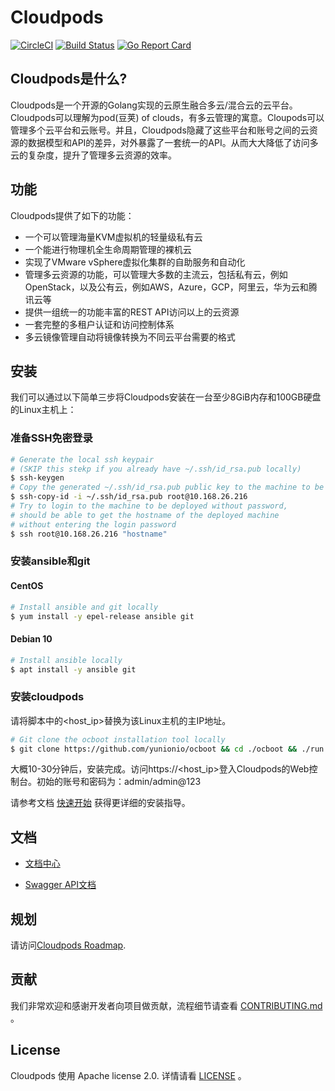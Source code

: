 # Cloudpods

[![CircleCI](https://circleci.com/gh/yunionio/cloudpods.svg?style=svg)](https://circleci.com/gh/yunionio/cloudpods) 
[![Build Status](https://travis-ci.com/yunionio/cloudpods.svg?branch=master)](https://travis-ci.org/yunionio/cloudpods) 
[![Go Report Card](https://goreportcard.com/badge/github.com/yunionio/cloudpods)](https://goreportcard.com/report/github.com/yunionio/cloudpods) 

## Cloudpods是什么?

Cloudpods是一个开源的Golang实现的云原生融合多云/混合云的云平台。Cloudpods可以理解为pod(豆荚) of clouds，有多云管理的寓意。Cloupods可以管理多个云平台和云账号。并且，Cloudpods隐藏了这些平台和账号之间的云资源的数据模型和API的差异，对外暴露了一套统一的API。从而大大降低了访问多云的复杂度，提升了管理多云资源的效率。

## 功能

Cloudpods提供了如下的功能：

* 一个可以管理海量KVM虚拟机的轻量级私有云
* 一个能进行物理机全生命周期管理的裸机云
* 实现了VMware vSphere虚拟化集群的自助服务和自动化
* 管理多云资源的功能，可以管理大多数的主流云，包括私有云，例如OpenStack，以及公有云，例如AWS，Azure，GCP，阿里云，华为云和腾讯云等
* 提供一组统一的功能丰富的REST API访问以上的云资源
* 一套完整的多租户认证和访问控制体系
* 多云镜像管理自动将镜像转换为不同云平台需要的格式

## 安装

我们可以通过以下简单三步将Cloudpods安装在一台至少8GiB内存和100GB硬盘的Linux主机上：

### 准备SSH免密登录

```bash
# Generate the local ssh keypair
# (SKIP this stekp if you already have ~/.ssh/id_rsa.pub locally)
$ ssh-keygen
# Copy the generated ~/.ssh/id_rsa.pub public key to the machine to be deployed
$ ssh-copy-id -i ~/.ssh/id_rsa.pub root@10.168.26.216
# Try to login to the machine to be deployed without password,
# should be able to get the hostname of the deployed machine
# without entering the login password
$ ssh root@10.168.26.216 "hostname"
```

### 安装ansible和git

#### CentOS
```bash
# Install ansible and git locally
$ yum install -y epel-release ansible git
```
#### Debian 10
```bash
# Install ansible locally
$ apt install -y ansible git
```

### 安装cloudpods

请将脚本中的<host_ip>替换为该Linux主机的主IP地址。

```bash
# Git clone the ocboot installation tool locally
$ git clone https://github.com/yunionio/ocboot && cd ./ocboot && ./run.py <host_ip>
```

大概10-30分钟后，安装完成。访问https://<host_ip>登入Cloudpods的Web控制台。初始的账号和密码为：admin/admin@123

请参考文档 [快速开始](https://docs.yunion.io/zh/docs/quickstart/) 获得更详细的安装指导。


## 文档

- [文档中心](https://docs.yunion.io/zh)

- [Swagger API文档](https://docs.yunion.cn/api/)


## 规划

请访问[Cloudpods Roadmap](https://docs.yunion.io/zh/docs/roadmap/).


## 贡献

我们非常欢迎和感谢开发者向项目做贡献，流程细节请查看 [CONTRIBUTING.md](./CONTRIBUTING.md) 。


## License

Cloudpods 使用 Apache license 2.0. 详情请看 [LICENSE](./LICENSE) 。

